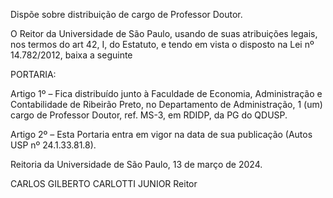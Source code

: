 Dispõe sobre distribuição de cargo de Professor Doutor.

O Reitor da Universidade de São Paulo, usando de suas atribuições legais, nos termos do art 42, I, do Estatuto, e tendo em vista o disposto na Lei nº 14.782/2012, baixa a seguinte

PORTARIA:

Artigo 1º – Fica distribuído junto à Faculdade de Economia, Administração e Contabilidade de Ribeirão Preto, no Departamento de Administração, 1 (um) cargo de Professor Doutor, ref. MS-3, em RDIDP, da PG do QDUSP.

Artigo 2º – Esta Portaria entra em vigor na data de sua publicação (Autos USP nº 24.1.33.81.8).

Reitoria da Universidade de São Paulo, 13 de março de 2024.

CARLOS GILBERTO CARLOTTI JUNIOR
Reitor
